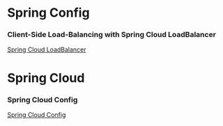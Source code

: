 # Spring Config
### Client-Side Load-Balancing with Spring Cloud LoadBalancer
[Spring Cloud LoadBalancer](https://spring.io/guides/gs/spring-cloud-loadbalancer/)

# Spring Cloud
### Spring Cloud Config
[Spring Cloud Config](https://www.baeldung.com/spring-cloud-configuration)
